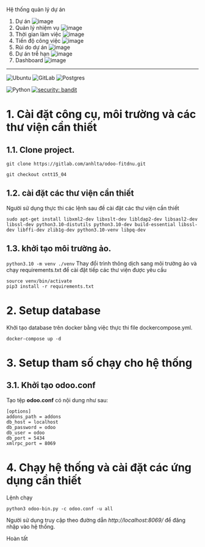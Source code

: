 Hệ thống quản lý dự án
1. Dự án
![image](https://github.com/user-attachments/assets/aea65e86-259f-45f2-82aa-0de339856700)
2. Quản lý nhiệm vụ
![image](https://github.com/user-attachments/assets/fc01d55f-4484-4fc7-b4f7-b20be50bc4cb)
3. Thời gian làm việc
![image](https://github.com/user-attachments/assets/8520454e-b269-4e8a-8a5e-f05b5ffe163b)
4. Tiến độ công việc
 ![image](https://github.com/user-attachments/assets/fd9e307b-f3b3-4e86-b269-0ebea3cb8e4a)
5. Rủi do dự án
![image](https://github.com/user-attachments/assets/48ff191e-e43a-431e-8e1a-6b43e14e7772)
6. Dự án trễ hạn
![image](https://github.com/user-attachments/assets/da1ea825-7a2a-4f1e-acf6-5f27e2c44c98)
7. Dashboard
![image](https://github.com/user-attachments/assets/55b2b9df-cead-4428-b51d-94fcb6a9d513)



---
![Ubuntu](https://img.shields.io/badge/Ubuntu-E95420?style=for-the-badge&logo=ubuntu&logoColor=white)
![GitLab](https://img.shields.io/badge/gitlab-%23181717.svg?style=for-the-badge&logo=gitlab&logoColor=white)
![Postgres](https://img.shields.io/badge/postgres-%23316192.svg?style=for-the-badge&logo=postgresql&logoColor=white)

![Python](https://img.shields.io/badge/python-v3.8+-blue.svg)
[![security: bandit](https://img.shields.io/badge/security-bandit-yellow.svg)](https://github.com/PyCQA/bandit)



# 1. Cài đặt công cụ, môi trường và các thư viện cần thiết

## 1.1. Clone project.
```
git clone https://gitlab.com/anhlta/odoo-fitdnu.git
```

```
git checkout cntt15_04
```


## 1.2. cài đặt các thư viện cần thiết

Người sử dụng thực thi các lệnh sau đề cài đặt các thư viện cần thiết

```
sudo apt-get install libxml2-dev libxslt-dev libldap2-dev libsasl2-dev libssl-dev python3.10-distutils python3.10-dev build-essential libssl-dev libffi-dev zlib1g-dev python3.10-venv libpq-dev
```
## 1.3. khởi tạo môi trường ảo.

`python3.10 -m venv ./venv`
Thay đổi trình thông dịch sang môi trường ảo và chạy requirements.txt để cài đặt tiếp các thư viện được yêu cầu

```
source venv/bin/activate
pip3 install -r requirements.txt
```

# 2. Setup database

Khởi tạo database trên docker bằng việc thực thi file dockercompose.yml.

`docker-compose up -d`

# 3. Setup tham số chạy cho hệ thống

## 3.1. Khởi tạo odoo.conf

Tạo tệp **odoo.conf** có nội dung như sau:

```
[options]
addons_path = addons
db_host = localhost
db_password = odoo
db_user = odoo
db_port = 5434
xmlrpc_port = 8069
```

# 4. Chạy hệ thống và cài đặt các ứng dụng cần thiết

Lệnh chạy
```
python3 odoo-bin.py -c odoo.conf -u all
```


Người sử dụng truy cập theo đường dẫn _http://localhost:8069/_ để đăng nhập vào hệ thống.

Hoàn tất
    
